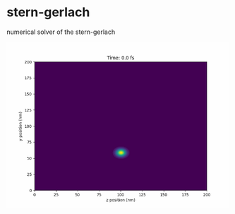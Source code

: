 # stern-gerlach
numerical solver of the stern-gerlach

![simulation output](stern_gerlach_simulation.gif)
